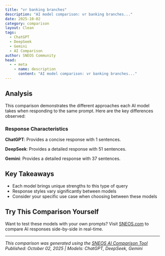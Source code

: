 ```yaml
---
title: "vr banking branches"
description: "AI model comparison: vr banking branches..."
date: 2025-10-02
category: comparison
layout: Clean
tags:
  - ChatGPT
  - DeepSeek
  - Gemini
  - AI Comparison
author: SNEOS Community
head:
  - - meta
    - name: description
      content: "AI model comparison: vr banking branches..."
---
```


<ChatComparison
  title="vr banking branches"
  prompt="vr banking branches"
  :responses='{
    "ChatGPT": "Error calling OpenAI API.",
    "DeepSeek": "Of course. \u0022VR Banking Branches\u0022 refer to virtual reality environments where customers can conduct their banking activities using a VR headset, like a Meta Quest, HTC Vive, or PlayStation VR.\n\nThis is an evolution of digital banking, moving from a 2D screen (website or app) to an immersive, interactive 3D world.\n\n### What is a VR Banking Branch?\n\nIt\u0027s a digital twin or a fantastical representation of a physical bank branch, accessible from anywhere. Instead of clicking buttons, you might use hand controllers to \u0022pick up\u0022 virtual objects, talk to an AI-powered avatar, or visualize your financial data in three dimensions.\n\n---\n\n### Key Features and Potential Uses\n\n1.  **Immersive Customer Service:**\n    *   **AI Avatars:** Interact with a lifelike, AI-driven bank teller or financial advisor who can answer questions 24/7, guide you through processes, and provide personalized recommendations.\n    *   **Human Agent Connection:** Seamlessly connect to a live human agent via video call within the VR space. The agent can share screens, documents, and co-browse with you in the virtual environment.\n\n2.  **Interactive Financial Education:**\n    *   **Virtual Seminars:** Attend live or recorded financial literacy workshops in a virtual auditorium.\n    *   **Gamified Learning:** Learn about investing, mortgages, or budgeting through interactive games and simulations.\n\n3.  **Advanced Data Visualization:**\n    *   **3D Portfolios:** Instead of looking at a pie chart on a screen, you could \u0022walk through\u0022 your investment portfolio. Different sections of a virtual room could represent different asset classes (stocks, bonds, real estate), with their size and color reflecting performance.\n    *   **Spending Landscapes:** Visualize your monthly spending as a 3D landscape, where categories like \u0022Dining\u0022 or \u0022Travel\u0022 are represented as mountains or valleys.\n\n4.  **Virtual Safe Deposit Box:**\n    *   View digital copies of important documents (deeds, insurance policies, wills) in a secure, virtual vault. You could \u0022hold\u0022 and \u0022examine\u0022 them without any physical risk.\n\n5.  **Simulated Financial Products:**\n    *   **Virtual Home Tours:** For a mortgage application, you could take a VR tour of a property you\u0027re interested in, with the bank\u0027s app overlaying estimated costs and loan information.\n    *   **Car Showroom:** Explore a virtual car showroom when applying for an auto loan.\n\n---\n\n### Benefits of VR Banking Branches\n\n*   **For Customers:**\n    *   **Convenience:** Access \u0022branch\u0022 services from the comfort of home.\n    *   **Engagement:** A more memorable and engaging experience than traditional online banking.\n    *   **Better Understanding:** Complex financial concepts are easier to grasp when visualized in 3D.\n    *   **Accessibility:** Potentially easier for some people with disabilities to navigate than a physical branch.\n\n*   **For Banks:**\n    *   **Reduced Costs:** Lowers the need for as many physical branches and staff for routine inquiries.\n    *   **Enhanced Customer Reach:** Serve customers in remote or underserved areas.\n    *   **Data-Driven Insights:** Gain new insights into how customers interact with financial products.\n    *   **Innovative Brand Image:** Positions the bank as a forward-thinking, tech-savvy leader.\n\n---\n\n### Challenges and Limitations\n\n*   **Technology Adoption:** VR headset ownership is not yet mainstream. Requiring customers to buy hardware is a significant barrier.\n*   **Security \u0026 Privacy:** Creating a secure VR environment is paramount. New forms of phishing or VR-specific malware could emerge.\n*   **User Experience (UX):** Designing an intuitive and comfortable VR experience is challenging. Poor design can lead to confusion or motion sickness.\n*   **Cost of Development:** Building and maintaining a high-quality VR platform is expensive.\n*   **The \u0022Human Touch\u0022:** While advanced, AI avatars may not fully replace the nuanced empathy and complex problem-solving skills of a human banker for sensitive issues.\n\n---\n\n### Current State and Examples\n\nVR Banking is still in its **early experimental and pilot stages**. No major bank has fully launched a VR branch as a primary channel, but many are actively exploring it.\n\n*   **Bank of America:** Has piloted VR training for employees in a virtual replica of a branch.\n*   **Citi Bank:** Experimented with VR for visualizing forex trading data and client portfolios.\n*   **HSBC \u0026 Ally Bank:** Have been involved in various metaverse and VR initiatives, often focusing on brand presence and future concepts.\n*   **South Korea\u0027s Kookmin Bank:** Has been a pioneer, demonstrating a VR branch service where customers could access financial services and consult with avatars.\n\n### The Future\n\nVR Banking is likely to be a **complementary channel**, not a replacement for physical branches, apps, or websites. It will probably first gain traction in specific areas like:\n\n*   **Wealth Management:** For high-net-worth clients to visualize complex portfolios.\n*   **Employee Training:** To simulate customer interactions and complex scenarios.\n*   **Specialized Financial Planning:** For immersive retirement or real estate planning.\n\nIn conclusion, VR Banking Branches represent a fascinating glimpse into the future of finance, focusing on **immersive visualization and interactive service** rather than just transactional efficiency. While widespread adoption is still years away, the foundational work is already underway.",
    "Gemini": "VR banking branches, also known as virtual reality banking branches, are a relatively new concept that aims to bring a more immersive and interactive experience to traditional banking services. Here\u0027s a breakdown of what they are and their implications:\n\n**What are VR Banking Branches?**\n\n*   **Virtual Recreations:** They are digital representations of physical bank branches, often using VR headsets and controllers to allow users to navigate and interact within the virtual environment.\n*   **Interactive Services:**  Beyond simple visualization, they offer a range of banking services and interactions. These can include:\n    *   **Account Management:** Checking balances, viewing transaction history, making transfers.\n    *   **Customer Service:**  Interacting with virtual tellers or customer service representatives (often through avatars).\n    *   **Loan Applications:**  Simulating loan scenarios, filling out applications.\n    *   **Financial Advice:**  Receiving personalized financial advice through virtual consultations.\n    *   **Product Demonstrations:**  Exploring and understanding complex financial products (e.g., investments, mortgages) through interactive visualizations.\n    *   **Training \u0026 Education:** Banks can use VR branches to train staff on customer interaction and new products.\n*   **Accessibility:** Can be accessed from anywhere with a VR setup and internet connection, potentially increasing accessibility for customers in remote areas or those with mobility issues.\n\n**Potential Benefits:**\n\n*   **Enhanced Customer Experience:** More engaging and personalized interactions, making banking feel less transactional and more advisory-focused.\n*   **Increased Accessibility:** Allows customers to access banking services regardless of location or physical limitations.\n*   **Cost Savings:**  Potentially reduced overhead costs for banks compared to maintaining physical branches (though development and maintenance of VR platforms are costly).\n*   **Innovation \u0026 Differentiation:**  Showcases the bank\u0027s commitment to innovation and can attract tech-savvy customers.\n*   **Improved Customer Education:** Complex financial concepts can be explained visually and interactively.\n\n**Challenges \u0026 Considerations:**\n\n*   **Technology Adoption:** VR technology is still relatively niche and requires specific hardware (VR headsets, controllers) which may be a barrier to entry for some customers.\n*   **Security Concerns:** Ensuring the security of transactions and data within a VR environment is crucial.\n*   **Digital Divide:**  Access to technology and reliable internet remains unevenly distributed, potentially exacerbating inequalities.\n*   **User Interface \u0026 Experience:** Designing intuitive and user-friendly VR interfaces for banking services is essential.\n*   **Regulatory Compliance:** Banks need to ensure VR banking branches comply with existing financial regulations.\n*   **Social Interaction:** Replicating the human connection of a physical branch can be challenging.  AI-powered avatars need to be convincing and provide helpful, personalized service.\n*   **Cost of Development:** Developing and maintaining a VR banking platform can be expensive.\n*   **Data Privacy:** Collection and use of user data within a VR environment raises privacy concerns.\n\n**Examples:**\n\nWhile widespread adoption is still limited, some banks and financial institutions have experimented with VR banking concepts. These include:\n\n*   **Emirates NBD (Dubai):** Has explored VR banking for customer service and account management.\n*   **Mashreq Bank (Dubai):**  Piloted VR branches for customer engagement.\n*   **Other pilot projects:** Various fintech companies and banks have explored using VR and AR (Augmented Reality) for specific banking tasks.\n\n**The Future of VR Banking Branches:**\n\nVR banking branches are still in their early stages, but they have the potential to transform the banking industry. As VR technology becomes more affordable and accessible, we may see more banks exploring this avenue. The key will be to focus on creating a seamless, secure, and valuable experience for customers that complements traditional banking services.  AR (Augmented Reality), which overlays digital information onto the real world, may also play a significant role in the future of banking, offering a less immersive but more convenient way to access banking services.\n\nIn summary, VR banking branches offer a glimpse into a potential future of banking that is more immersive, interactive, and accessible. However, challenges related to technology adoption, security, and user experience need to be addressed before widespread adoption becomes a reality.\n"
  }'
  published-date="13:08"
/>

## Analysis

This comparison demonstrates the different approaches each AI model takes when responding to the same prompt. Here are the key differences observed:

### Response Characteristics

**ChatGPT**: Provides a concise response with 1 sentences. 

**DeepSeek**: Provides a detailed response with 51 sentences. 

**Gemini**: Provides a detailed response with 37 sentences. 

## Key Takeaways

- Each model brings unique strengths to this type of query
- Response styles vary significantly between models
- Consider your specific use case when choosing between these models

## Try This Comparison Yourself

Want to test these models with your own prompts? Visit [SNEOS.com](https://sneos.com) to compare AI responses side-by-side in real-time.

---

*This comparison was generated using the [SNEOS AI Comparison Tool](https://sneos.com)*
*Published: October 02, 2025 | Models: ChatGPT, DeepSeek, Gemini*
